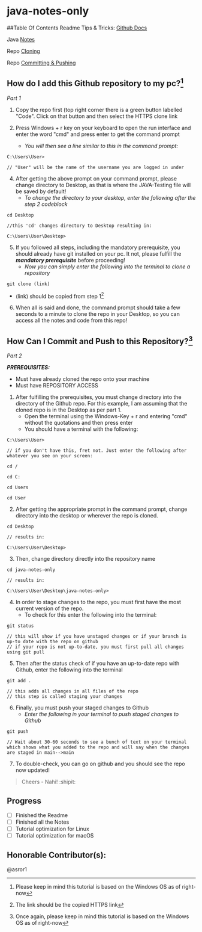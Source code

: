 # java-notes-only

##Table Of Contents
Readme Tips & Tricks: [Github Docs](https://docs.github.com/en/github/writing-on-github/getting-started-with-writing-and-formatting-on-github/basic-writing-and-formatting-syntax)

Java [Notes](Notes.txt) <!-- I am just testing out github repo such as relative links, etc. -->

Repo [Cloning](https://github.com/nvhiii/java-notes-only/blob/main/README.md#how-do-i-add-this-github-repository-to-my-pc1)

Repo [Committing & Pushing](https://github.com/nvhiii/java-notes-only/blob/main/README.md#how-can-i-commit-and-push-to-this-repository3)

## How do I add this Github repository to my pc?[^1]
*Part 1*

1. Copy the repo first (top right corner there is a green button labelled "Code". Click on that button and then select the HTTPS clone link

2. Press Windows + r key on your keyboard to open the run interface and enter the word "cmd" and press enter to get the command prompt

   - *You will then see a line similar to this in the command prompt:*

```
C:\Users\User>

// "User" will be the name of the username you are logged in under
```

4. After getting the above prompt on your command prompt, please change directory to Desktop, as that is where the JAVA-Testing file will be saved by default!
   - *To change the directory to your desktop, enter the following after the step 2 codeblock*

```
cd Desktop

//this 'cd' changes directory to Desktop resulting in:

C:\Users\User\Desktop>
```

5. If you followed all steps, including the mandatory prerequisite, you should already have git installed on your pc. It not, please fulfill the ***mandatory prerequisite*** before proceeding!
   - *Now you can simply enter the following into the terminal to clone a repository*

```
git clone (link)
```

   - (link) should be copied from step 1[^2]

6. When all is said and done, the command prompt should take a few seconds to a minute to clone the repo in your Desktop, so you can access all the notes and code from this repo!

## How Can I Commit and Push to this Repository?[^3]
*Part 2*

***PREREQUISITES:***
- Must have already cloned the repo onto your machine
- Must have REPOSITORY ACCESS

1. After fulfilling the prerequisites, you must change directory into the directory of the Github repo. For this example, I am assuming that the cloned repo is in the Desktop as per part 1.
   - Open the terminal using the Windows-Key + r and entering "cmd" without the quotations and then press enter
   - You should have a terminal with the following:

```
C:\Users\User>

// if you don't have this, fret not. Just enter the following after whatever you see on your screen:

cd /

cd C:

cd Users

cd User
```

2. After getting the appropriate prompt in the command prompt, change directory into the desktop or wherever the repo is cloned.

```
cd Desktop

// results in:

C:\Users\User\Desktop>
```

3. Then, change directory directly into the repository name

```
cd java-notes-only

// results in:

C:\Users\User\Desktop\java-notes-only>
```

4. In order to stage changes to the repo, you must first have the most current version of the repo.
   - To check for this enter the following into the terminal:


```
git status

// this will show if you have unstaged changes or if your branch is up-to date with the repo on github
// if your repo is not up-to-date, you must first pull all changes using git pull
```

5. Then after the status check of if you have an up-to-date repo with Github, enter the following into the terminal

```
git add .

// this adds all changes in all files of the repo
// this step is called staging your changes
```

6. Finally, you must push your staged changes to Github
   - *Enter the following in your terminal to push staged changes to Github*

```
git push

// Wait about 30-60 seconds to see a bunch of text on your terminal which shows what you added to the repo and will say when the changes are staged in main-->main
```

7. To double-check, you can go on github and you should see the repo now updated!

> Cheers - Nahi! :shipit:

## Progress
- [ ] Finished the Readme
- [ ] Finished all the Notes
- [ ] Tutorial optimization for Linux
- [ ] Tutorial optimization for macOS

## Honorable Contributor(s):
@asror1

[^1]: Please keep in mind this tutorial is based on the Windows OS as of right-now
[^2]: The link should be the copied HTTPS link
[^3]: Once again, please keep in mind this tutorial is based on the Windows OS as of right-now
